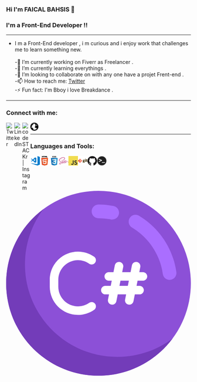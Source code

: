 ### Hi I'm FAICAL BAHSIS 👋

### I'm a Front-End Developer !!

<hr>

- I m a Front-End developer , i m curious and i enjoy work that challenges me to learn something new.
<br/><br/>
-🔭 I’m currently working on  Fiverr as Freelancer .<br/>
-🌱 I’m currently learning everythings .<br/>
-👯 I’m looking to collaborate on with any one have a projet Frent-end .<br/>
-📫 How to reach me: <a href="https://twitter.com/FBahsis">Twitter</a><br/>
-⚡ Fun fact: I'm Bboy i love Breakdance .<br/>

<hr>

### Connect with me:
<a href="https://twitter.com/FBahsis"><img align="left" alt="Twitter" width="22px" src="https://cdn.jsdelivr.net/npm/simple-icons@v3/icons/twitter.svg" /></a>
<a href="https://www.linkedin.com/in/faical-bahsis-7818a1182/"><img align="left" alt="LinkedIn" width="22px" src="https://cdn.jsdelivr.net/npm/simple-icons@v3/icons/linkedin.svg" /></a>
<a href="https://www.instagram.com/_iamfaical/?hl=fr"><img align="left" alt="codeSTACKr | Instagram" width="22px" src="https://cdn.jsdelivr.net/npm/simple-icons@v3/icons/instagram.svg" /></a>
<a href="https://portfolio-siteweb.github.io/My-Website/"><img align="left" alt="codeSTACKr.com" width="22px" src="https://raw.githubusercontent.com/iconic/open-iconic/master/svg/globe.svg" /></a>
<br/>
<hr>

### Languages and Tools:
<img align="left" alt="Visual Studio Code" width="26px" src="https://raw.githubusercontent.com/github/explore/80688e429a7d4ef2fca1e82350fe8e3517d3494d/topics/visual-studio-code/visual-studio-code.png" />
<img align="left" alt="HTML5" width="26px" src="https://raw.githubusercontent.com/github/explore/80688e429a7d4ef2fca1e82350fe8e3517d3494d/topics/html/html.png" />
<img align="left" alt="CSS3" width="26px" src="https://raw.githubusercontent.com/github/explore/80688e429a7d4ef2fca1e82350fe8e3517d3494d/topics/css/css.png" />
<img align="left" alt="Sass" width="26px" src="https://raw.githubusercontent.com/github/explore/80688e429a7d4ef2fca1e82350fe8e3517d3494d/topics/sass/sass.png" />
<img align="left" alt="JavaScript" width="26px" src="https://raw.githubusercontent.com/github/explore/80688e429a7d4ef2fca1e82350fe8e3517d3494d/topics/javascript/javascript.png" />
<img align="left" alt="Git" width="26px" src="https://raw.githubusercontent.com/github/explore/80688e429a7d4ef2fca1e82350fe8e3517d3494d/topics/git/git.png" />
<img align="left" alt="GitHub" width="26px" src="https://raw.githubusercontent.com/github/explore/78df643247d429f6cc873026c0622819ad797942/topics/github/github.png" />
<img align="left" alt="Terminal" width="26px" src="https://raw.githubusercontent.com/github/explore/80688e429a7d4ef2fca1e82350fe8e3517d3494d/topics/terminal/terminal.png" />
<?xml version="1.0" encoding="iso-8859-1"?>
<!-- Generator: Adobe Illustrator 19.0.0, SVG Export Plug-In . SVG Version: 6.00 Build 0)  -->
<svg version="1.1" id="Layer_1" xmlns="http://www.w3.org/2000/svg" xmlns:xlink="http://www.w3.org/1999/xlink" x="0px" y="0px"
	 viewBox="0 0 512 512" style="enable-background:new 0 0 512 512;" xml:space="preserve">
<circle style="fill:#8C50D7;" cx="256" cy="256" r="256"/>
<path style="fill:#733CB9;" d="M308.148,459.852c-141.384,0-256-114.616-256-256c0-57.393,18.889-110.372,50.785-153.067
	C40.452,97.465,0,172.007,0,256c0,141.384,114.616,256,256,256c83.993,0,158.535-40.452,205.215-102.933
	C418.52,440.964,365.541,459.852,308.148,459.852z"/>
<g>
	<path style="fill:#AA6EFF;" d="M293.972,79.468c-1.185,0-2.398-0.116-3.611-0.347c-11.24-2.171-22.796-3.269-34.361-3.269
		c-10.472,0-18.963-8.491-18.963-18.963S245.528,37.926,256,37.926c13.963,0,27.944,1.329,41.547,3.954
		c10.287,1.986,17.01,11.93,15.028,22.213C310.824,73.161,302.88,79.468,293.972,79.468z"/>
	<path style="fill:#AA6EFF;" d="M453.064,246.523c-9.278,0-17.389-6.824-18.741-16.282c-7.675-53.649-38.833-100.546-85.48-128.663
		c-8.972-5.408-11.861-17.061-6.453-26.028c5.399-8.981,17.047-11.866,26.028-6.453c56.444,34.023,94.149,90.801,103.444,155.774
		c1.491,10.366-5.713,19.973-16.083,21.458C454.871,246.458,453.963,246.523,453.064,246.523z"/>
</g>
<g>
	<path style="fill:#FFFFFF;" d="M379.259,248.889c6.546,0,11.852-5.306,11.852-11.852c0-6.546-5.306-11.852-11.852-11.852h-10.196
		l2.854-14.268c1.287-6.417-2.88-12.663-9.297-13.945c-6.482-1.292-12.658,2.875-13.945,9.297l-3.783,18.917h-23.237l2.854-14.268
		c1.287-6.417-2.88-12.663-9.297-13.945c-6.472-1.292-12.658,2.875-13.945,9.297l-3.783,18.917h-13.041
		c-6.546,0-11.852,5.306-11.852,11.852c0,6.546,5.306,11.852,11.852,11.852h8.3l-2.844,14.222h-14.937
		c-6.546,0-11.852,5.306-11.852,11.852c0,6.546,5.306,11.852,11.852,11.852h10.196l-2.854,14.268
		c-1.287,6.417,2.88,12.663,9.297,13.945c0.787,0.158,1.564,0.236,2.334,0.236c5.537,0,10.482-3.898,11.611-9.532l3.783-18.917
		h23.237l-2.854,14.268c-1.287,6.417,2.88,12.663,9.297,13.945c0.787,0.158,1.564,0.236,2.334,0.236
		c5.537,0,10.482-3.898,11.611-9.532l3.783-18.917h13.041c6.546,0,11.852-5.306,11.852-11.852c0-6.546-5.306-11.852-11.852-11.852
		h-8.3l2.844-14.222H379.259z M337.307,263.111h-23.237l2.844-14.222h23.237L337.307,263.111z"/>
	<path style="fill:#FFFFFF;" d="M199.111,192c11.176,0,21.945,3.393,31.138,9.81c5.389,3.759,12.768,2.436,16.51-2.936
		c3.74-5.365,2.426-12.755-2.936-16.5c-13.203-9.212-28.657-14.078-44.712-14.078c-43.13,0-78.222,35.092-78.222,78.222v18.963
		c0,43.13,35.092,78.222,78.222,78.222c16.056,0,31.509-4.865,44.713-14.079c5.361-3.745,6.676-11.135,2.936-16.5
		c-3.75-5.361-11.121-6.69-16.51-2.936c-9.195,6.418-19.963,9.811-31.14,9.811c-30.065,0-54.519-24.459-54.519-54.519v-18.963
		C144.593,216.459,169.047,192,199.111,192z"/>
</g>
<g>
</g>
<g>
</g>
<g>
</g>
<g>
</g>
<g>
</g>
<g>
</g>
<g>
</g>
<g>
</g>
<g>
</g>
<g>
</g>
<g>
</g>
<g>
</g>
<g>
</g>
<g>
</g>
<g>
</g>
</svg>

